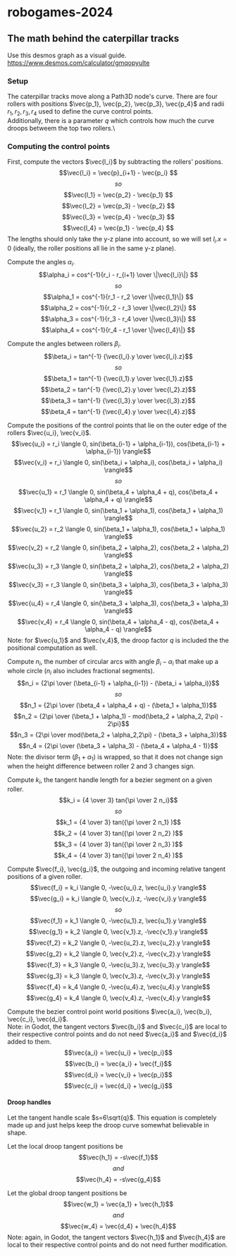 # robogames-2024


## The math behind the caterpillar tracks
Use this desmos graph as a visual guide.
https://www.desmos.com/calculator/gmqopyulte
### Setup
The caterpillar tracks move along a Path3D node's curve. There are four rollers with positions $\vec{p_1}, \vec{p_2}, \vec{p_3}, \vec{p_4}$ and radii $r_1, r_2, r_3, r_4$ used to define the curve control points.\
Additionally, there is a parameter $q$ which controls how much the curve droops betweem the top two rollers.\

### Computing the control points
First, compute the vectors $\vec{l_i}$ by subtracting the rollers' positions.
$$\vec{l_i} = \vec{p}_{i+1} - \vec{p_i} $$
$$so$$
$$\vec{l_1} = \vec{p_2} - \vec{p_1} $$
$$\vec{l_2} = \vec{p_3} - \vec{p_2} $$
$$\vec{l_3} = \vec{p_4} - \vec{p_3} $$
$$\vec{l_4} = \vec{p_1} - \vec{p_4} $$
The lengths should only take the y-z plane into account, so we will set $l_i.x=0$ (ideally, the roller positions all lie in the same y-z plane).


Compute the angles $\alpha_i$.
$$\alpha_i = cos^{-1}{r_i - r_{i+1}  \over \|\vec{l_i}\|} $$
$$so$$
$$\alpha_1 = cos^{-1}{r_1 - r_2  \over \|\vec{l_1}\|} $$
$$\alpha_2 = cos^{-1}{r_2 - r_3  \over \|\vec{l_2}\|} $$
$$\alpha_3 = cos^{-1}{r_3 - r_4  \over \|\vec{l_3}\|} $$
$$\alpha_4 = cos^{-1}{r_4 - r_1  \over \|\vec{l_4}\|} $$


Compute the angles between rollers $\beta_i$.
$$\beta_i = tan^{-1} {\vec{l_i}.y \over \vec{l_i}.z}$$
$$so$$
$$\beta_1 = tan^{-1} {\vec{l_1}.y \over \vec{l_1}.z}$$
$$\beta_2 = tan^{-1} {\vec{l_2}.y \over \vec{l_2}.z}$$
$$\beta_3 = tan^{-1} {\vec{l_3}.y \over \vec{l_3}.z}$$
$$\beta_4 = tan^{-1} {\vec{l_4}.y \over \vec{l_4}.z}$$


Compute the positions of the control points that lie on the outer edge of the rollers $\vec{u_i}, \vec{v_i}$.
$$\vec{u_i} = r_i  \langle 0, sin(\beta_{i-1} + \alpha_{i-1}), cos(\beta_{i-1} + \alpha_{i-1}) \rangle$$
$$\vec{v_i} = r_i  \langle 0, sin(\beta_i + \alpha_i), cos(\beta_i + \alpha_i) \rangle$$
$$so$$
$$\vec{u_1} = r_1  \langle 0, sin(\beta_4 + \alpha_4 + q), cos(\beta_4 + \alpha_4 + q) \rangle$$
$$\vec{v_1} = r_1  \langle 0, sin(\beta_1 + \alpha_1), cos(\beta_1 + \alpha_1) \rangle$$
$$\vec{u_2} = r_2  \langle 0, sin(\beta_1 + \alpha_1), cos(\beta_1 + \alpha_1) \rangle$$
$$\vec{v_2} = r_2  \langle 0, sin(\beta_2 + \alpha_2), cos(\beta_2 + \alpha_2) \rangle$$
$$\vec{u_3} = r_3  \langle 0, sin(\beta_2 + \alpha_2), cos(\beta_2 + \alpha_2) \rangle$$
$$\vec{v_3} = r_3  \langle 0, sin(\beta_3 + \alpha_3), cos(\beta_3 + \alpha_3) \rangle$$
$$\vec{u_4} = r_4  \langle 0, sin(\beta_3 + \alpha_3), cos(\beta_3 + \alpha_3) \rangle$$
$$\vec{v_4} = r_4  \langle 0, sin(\beta_4 + \alpha_4 - q), cos(\beta_4 + \alpha_4 - q) \rangle$$
Note: for $\vec{u_1}$ and $\vec{v_4}$, the droop factor $q$ is included the the positional computation as well.

Compute $n_i$, the number of circular arcs with angle $\beta_i - \alpha_i$ that make up a whole circle ($n_i$ also includes fractional segments).\
$$n_i = {2\pi \over (\beta_{i-1} + \alpha_{i-1}) - (\beta_i + \alpha_i)}$$
$$so$$
$$n_1 = {2\pi \over (\beta_4 + \alpha_4 + q) - (\beta_1 + \alpha_1)}$$
$$n_2 = {2\pi \over (\beta_1 + \alpha_1) - mod(\beta_2 + \alpha_2, 2\pi) - 2\pi}$$
$$n_3 = {2\pi \over mod(\beta_2 + \alpha_2,2\pi) - (\beta_3 + \alpha_3)}$$
$$n_4 = {2\pi \over (\beta_3 + \alpha_3) - (\beta_4 + \alpha_4 - 1)}$$
Note: the divisor term $(\beta_1 + \alpha_1)$ is wrapped, so that it does not change sign when the height difference between roller 2 and 3 changes sign.

Compute $k_i$, the tangent handle length for a bezier segment on a given roller.
$$k_i = {4 \over 3} tan{\pi \over 2 n_i}$$
$$so$$
$$k_1 = {4 \over 3} tan({\pi \over 2 n_1} )$$
$$k_2 = {4 \over 3} tan({\pi \over 2 n_2} )$$
$$k_3 = {4 \over 3} tan({\pi \over 2 n_3} )$$
$$k_4 = {4 \over 3} tan({\pi \over 2 n_4} )$$

Compute $\vec{f_i}, \vec{g_i}$, the outgoing and incoming relative tangent positions of a given roller.
$$\vec{f_i} = k_i \langle 0, -\vec{u_i}.z, \vec{u_i}.y \rangle$$
$$\vec{g_i} = k_i \langle 0, \vec{v_i}.z, -\vec{v_i}.y \rangle$$
$$so$$
$$\vec{f_1} = k_1 \langle 0, -\vec{u_1}.z, \vec{u_1}.y \rangle$$
$$\vec{g_1} = k_2 \langle 0, \vec{v_1}.z, -\vec{v_1}.y \rangle$$
$$\vec{f_2} = k_2 \langle 0, -\vec{u_2}.z, \vec{u_2}.y \rangle$$
$$\vec{g_2} = k_2 \langle 0, \vec{v_2}.z, -\vec{v_2}.y \rangle$$
$$\vec{f_3} = k_3 \langle 0, -\vec{u_3}.z, \vec{u_3}.y \rangle$$
$$\vec{g_3} = k_3 \langle 0, \vec{v_3}.z, -\vec{v_3}.y \rangle$$
$$\vec{f_4} = k_4 \langle 0, -\vec{u_4}.z, \vec{u_4}.y \rangle$$
$$\vec{g_4} = k_4 \langle 0, \vec{v_4}.z, -\vec{v_4}.y \rangle$$


Compute the bezier control point world positions $\vec{a_i}, \vec{b_i}, \vec{c_i}, \vec{d_i}$.\
Note: in Godot, the tangent vectors $\vec{b_i}$ and $\vec{c_i}$ are local to their respective control points and do not need $\vec{a_i}$ and $\vec{d_i}$ added to them.
$$\vec{a_i} = \vec{u_i} + \vec{p_i}$$
$$\vec{b_i} = \vec{a_i} + \vec{f_i}$$
$$\vec{d_i} = \vec{v_i} + \vec{p_i}$$
$$\vec{c_i} = \vec{d_i} + \vec{g_i}$$

#### Droop handles
Let the tangent handle scale $s=6\sqrt{q}$. This equation is completely made up and just helps keep the droop curve somewhat believable in shape.

Let the local droop tangent positions be
$$\vec{h_1} = -s\vec{f_1}$$
$$and$$
$$\vec{h_4} = -s\vec{g_4}$$

Let the global droop tangent positions be
$$\vec{w_1} = \vec{a_1} + \vec{h_1}$$
$$and$$
$$\vec{w_4} = \vec{d_4} + \vec{h_4}$$
Note: again, in Godot, the tangent vectors $\vec{h_1}$ and $\vec{h_4}$ are local to their respective control points and do not need further modification.

